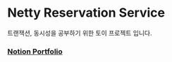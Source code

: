 # Netty Reservation Service
트랜잭션, 동시성을 공부하기 위한 토이 프로젝트 입니다.

### [Notion Portfolio](https://sungwon9.notion.site/Netty-d938effbe2a7403582751b97057a2cd5?pvs=4)
